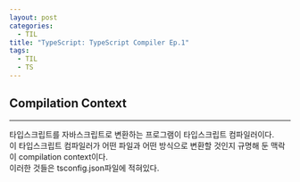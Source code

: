 ```yaml
---
layout: post
categories:
  - TIL
title: "TypeScript: TypeScript Compiler Ep.1"
tags:
  - TIL
  - TS
---
```

## __Compilation Context__
---
타입스크립트를 자바스크립트로 변환하는 프로그램이 타입스크립트 컴파일러이다.   
이 타입스크립트 컴파일러가 어떤 파일과 어떤 방식으로 변환할 것인지 규명해 둔 맥락이 compilation context이다.  
이러한 것들은 tsconfig.json파일에 적혀있다.